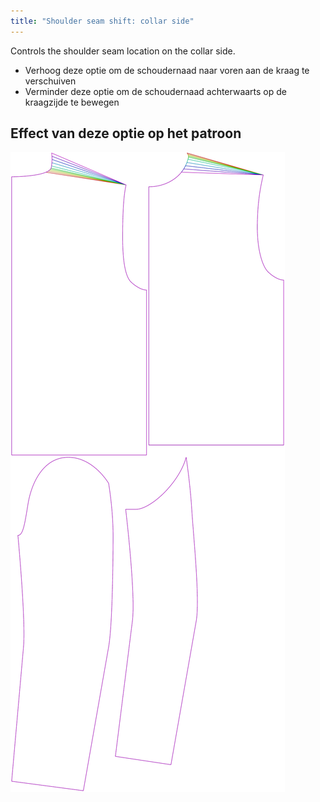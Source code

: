 ```yaml
---
title: "Shoulder seam shift: collar side"
---
```



Controls the shoulder seam location on the collar side.

- Verhoog deze optie om de schoudernaad naar voren aan de kraag te verschuiven
- Verminder deze optie om de schoudernaad achterwaarts op de kraagzijde te bewegen

## Effect van deze optie op het patroon

![This image shows the effect of this option by superimposing several variants that have a different value for this option](bent_s3collar_sample.svg "Effect of this option on the pattern")
